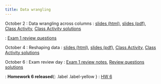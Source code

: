 ```yaml
---
title: Data wrangling
---
```


October 2
: Data wrangling across columns
  : [slides (html)](https://sta279-f23.github.io/slides/lecture_13.html), [slides (pdf)](https://sta279-f23.github.io/slides/lecture_13.pdf), [Class Activity](https://sta279-f23.github.io/class_activities/ca_lecture_13.html), [Class Activity solutions](https://sta279-f23.github.io/class_activities/ca_lecture_13_solutions.html)
  
: [Exam 1 review questions](https://sta279-f23.github.io/class_activities/exam_1_review.html)

October 4
: Reshaping data
  : [slides (html)](https://sta279-f23.github.io/slides/lecture_14.html), [slides (pdf)](https://sta279-f23.github.io/slides/lecture_14.pdf), [Class Activity](https://sta279-f23.github.io/class_activities/ca_lecture_14.html), [Class Activity solutions](https://sta279-f23.github.io/class_activities/ca_lecture_14_solutions.html)
  
October 6
: Exam review day
  : [Exam 1 review notes](https://sta279-f23.github.io/slides/exam_1_review.pdf), [Review questions solutions](https://sta279-f23.github.io/class_activities/exam_1_review_solutions.html)

: **Homework 6 released**{: .label .label-yellow }
  : [HW 6](https://sta279-f23.github.io/homework/hw_6.html)